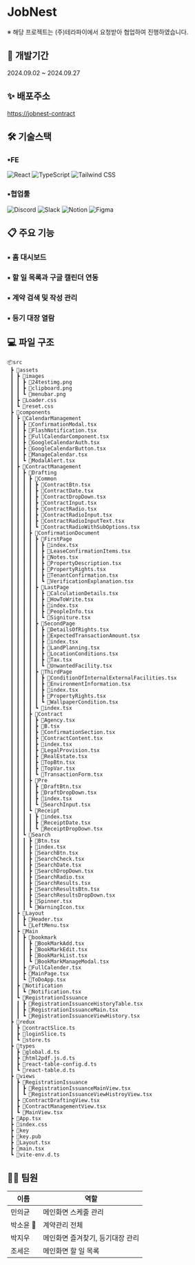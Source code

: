 # JobNest
※ 해당 프로젝트는 (주)테라파이에서 요청받아 협업하여 진행하였습니다.
## 📆 개발기간
2024.09.02 ~ 2024.09.27
## ✨ 배포주소
[https://jobnest-contract](https://jobnest-contract.netlify.app/)


## 🛠 기술스택
### ▪FE
![React](https://img.shields.io/badge/React-20232A?style=for-the-badge&logo=react&logoColor=61DAFB)
![TypeScript](https://img.shields.io/badge/TypeScript-007ACC?style=for-the-badge&logo=typescript&logoColor=white)
![Tailwind CSS](https://img.shields.io/badge/TailwindCSS-38B2AC?style=for-the-badge&logo=tailwind-css&logoColor=white)
### ▪협업툴

![Discord](https://img.shields.io/badge/Discord-5865F2?style=for-the-badge&logo=discord&logoColor=white)
![Slack](https://img.shields.io/badge/Slack-4A154B?style=for-the-badge&logo=slack&logoColor=white)
![Notion](https://img.shields.io/badge/Notion-000000?style=for-the-badge&logo=notion&logoColor=white)
![Figma](https://img.shields.io/badge/Figma-F24E1E?style=for-the-badge&logo=figma&logoColor=white)

## 📋 주요 기능
### ▪ 홈 대시보드
### ▪ 할 일 목록과 구글 캘린더 연동
### ▪ 계약 검색 및 작성 관리
### ▪ 등기 대장 열람

## 💻 파일 구조
```
📦src
 ┣ 📂assets
 ┃ ┣ 📂images
 ┃ ┃ ┣ 📜24testimg.png
 ┃ ┃ ┣ 📜clipboard.png
 ┃ ┃ ┗ 📜menubar.png
 ┃ ┣ 📜Loader.css
 ┃ ┗ 📜reset.css
 ┣ 📂components
 ┃ ┣ 📂CalendarManagement
 ┃ ┃ ┣ 📜ConfirmationModal.tsx
 ┃ ┃ ┣ 📜FlashNotification.tsx
 ┃ ┃ ┣ 📜FullCalendarComponent.tsx
 ┃ ┃ ┣ 📜GoogleCalendarAuth.tsx
 ┃ ┃ ┣ 📜GoogleCalendarButton.tsx
 ┃ ┃ ┣ 📜ManageCalendar.tsx
 ┃ ┃ ┗ 📜ModalAlert.tsx
 ┃ ┣ 📂ContractManagement
 ┃ ┃ ┣ 📂Drafting
 ┃ ┃ ┃ ┣ 📂Common
 ┃ ┃ ┃ ┃ ┣ 📜ContractBtn.tsx
 ┃ ┃ ┃ ┃ ┣ 📜ContractDate.tsx
 ┃ ┃ ┃ ┃ ┣ 📜ContractDropDown.tsx
 ┃ ┃ ┃ ┃ ┣ 📜ContractInput.tsx
 ┃ ┃ ┃ ┃ ┣ 📜ContractRadio.tsx
 ┃ ┃ ┃ ┃ ┣ 📜ContractRadioInput.tsx
 ┃ ┃ ┃ ┃ ┣ 📜ContractRadioInputText.tsx
 ┃ ┃ ┃ ┃ ┗ 📜ContractRadioWithSubOptions.tsx
 ┃ ┃ ┃ ┣ 📂ConfirmationDocument
 ┃ ┃ ┃ ┃ ┣ 📂FirstPage
 ┃ ┃ ┃ ┃ ┃ ┣ 📜index.tsx
 ┃ ┃ ┃ ┃ ┃ ┣ 📜LeaseConfirmationItems.tsx
 ┃ ┃ ┃ ┃ ┃ ┣ 📜Notes.tsx
 ┃ ┃ ┃ ┃ ┃ ┣ 📜PropertyDescription.tsx
 ┃ ┃ ┃ ┃ ┃ ┣ 📜PropertyRights.tsx
 ┃ ┃ ┃ ┃ ┃ ┣ 📜TenantConfirmation.tsx
 ┃ ┃ ┃ ┃ ┃ ┗ 📜VerificationExplanation.tsx
 ┃ ┃ ┃ ┃ ┣ 📂LastPage
 ┃ ┃ ┃ ┃ ┃ ┣ 📜CalculationDetails.tsx
 ┃ ┃ ┃ ┃ ┃ ┣ 📜HowToWrite.tsx
 ┃ ┃ ┃ ┃ ┃ ┣ 📜index.tsx
 ┃ ┃ ┃ ┃ ┃ ┣ 📜PeopleInfo.tsx
 ┃ ┃ ┃ ┃ ┃ ┗ 📜Signiture.tsx
 ┃ ┃ ┃ ┃ ┣ 📂SecondPage
 ┃ ┃ ┃ ┃ ┃ ┣ 📜DetailsOfRights.tsx
 ┃ ┃ ┃ ┃ ┃ ┣ 📜ExpectedTransactionAmount.tsx
 ┃ ┃ ┃ ┃ ┃ ┣ 📜index.tsx
 ┃ ┃ ┃ ┃ ┃ ┣ 📜LandPlanning.tsx
 ┃ ┃ ┃ ┃ ┃ ┣ 📜LocationConditions.tsx
 ┃ ┃ ┃ ┃ ┃ ┣ 📜Tax.tsx
 ┃ ┃ ┃ ┃ ┃ ┗ 📜UnwantedFacility.tsx
 ┃ ┃ ┃ ┃ ┣ 📂ThirdPage
 ┃ ┃ ┃ ┃ ┃ ┣ 📜ConditionOfInternalExternalFacilities.tsx
 ┃ ┃ ┃ ┃ ┃ ┣ 📜EnvironmentInformation.tsx
 ┃ ┃ ┃ ┃ ┃ ┣ 📜index.tsx
 ┃ ┃ ┃ ┃ ┃ ┣ 📜PropertyRights.tsx
 ┃ ┃ ┃ ┃ ┃ ┗ 📜WallpaperCondition.tsx
 ┃ ┃ ┃ ┃ ┗ 📜index.tsx
 ┃ ┃ ┃ ┣ 📂Contract
 ┃ ┃ ┃ ┃ ┣ 📜Agency.tsx
 ┃ ┃ ┃ ┃ ┣ 📜B.tsx
 ┃ ┃ ┃ ┃ ┣ 📜ConfirmationSection.tsx
 ┃ ┃ ┃ ┃ ┣ 📜ContractContent.tsx
 ┃ ┃ ┃ ┃ ┣ 📜index.tsx
 ┃ ┃ ┃ ┃ ┣ 📜LegalProvision.tsx
 ┃ ┃ ┃ ┃ ┣ 📜RealEstate.tsx
 ┃ ┃ ┃ ┃ ┣ 📜TopBtn.tsx
 ┃ ┃ ┃ ┃ ┣ 📜TopVar.tsx
 ┃ ┃ ┃ ┃ ┗ 📜TransactionForm.tsx
 ┃ ┃ ┃ ┣ 📂Pre
 ┃ ┃ ┃ ┃ ┣ 📜DraftBtn.tsx
 ┃ ┃ ┃ ┃ ┣ 📜DraftDropDown.tsx
 ┃ ┃ ┃ ┃ ┣ 📜index.tsx
 ┃ ┃ ┃ ┃ ┗ 📜SearchInput.tsx
 ┃ ┃ ┃ ┗ 📂Receipt
 ┃ ┃ ┃ ┃ ┣ 📜index.tsx
 ┃ ┃ ┃ ┃ ┣ 📜ReceiptDate.tsx
 ┃ ┃ ┃ ┃ ┗ 📜ReceiptDropDown.tsx
 ┃ ┃ ┗ 📂Search
 ┃ ┃ ┃ ┣ 📜Btn.tsx
 ┃ ┃ ┃ ┣ 📜index.tsx
 ┃ ┃ ┃ ┣ 📜SearchBtn.tsx
 ┃ ┃ ┃ ┣ 📜SearchCheck.tsx
 ┃ ┃ ┃ ┣ 📜SearchDate.tsx
 ┃ ┃ ┃ ┣ 📜SearchDropDown.tsx
 ┃ ┃ ┃ ┣ 📜SearchRadio.tsx
 ┃ ┃ ┃ ┣ 📜SearchResults.tsx
 ┃ ┃ ┃ ┣ 📜SearchResultsBtn.tsx
 ┃ ┃ ┃ ┣ 📜SearchResultsDropDown.tsx
 ┃ ┃ ┃ ┣ 📜Spinner.tsx
 ┃ ┃ ┃ ┗ 📜WarningIcon.tsx
 ┃ ┣ 📂Layout
 ┃ ┃ ┣ 📜Header.tsx
 ┃ ┃ ┗ 📜LeftMenu.tsx
 ┃ ┣ 📂Main
 ┃ ┃ ┣ 📂bookmark
 ┃ ┃ ┃ ┣ 📜BookMarkAdd.tsx
 ┃ ┃ ┃ ┣ 📜BookMarkEdit.tsx
 ┃ ┃ ┃ ┣ 📜BookMarkList.tsx
 ┃ ┃ ┃ ┗ 📜BookMarkManageModal.tsx
 ┃ ┃ ┣ 📜FullCalender.tsx
 ┃ ┃ ┣ 📜MainPage.tsx
 ┃ ┃ ┗ 📜ToDoApp.tsx
 ┃ ┣ 📂Notification
 ┃ ┃ ┗ 📜Notification.tsx
 ┃ ┗ 📂RegistrationIssuance
 ┃ ┃ ┣ 📜RegistrationIssuanceHistoryTable.tsx
 ┃ ┃ ┣ 📜RegistrationIssuanceMain.tsx
 ┃ ┃ ┗ 📜RegistrationIssuanceViewHistory.tsx
 ┣ 📂redux
 ┃ ┣ 📜contractSlice.ts
 ┃ ┣ 📜loginSlice.ts
 ┃ ┗ 📜store.ts
 ┣ 📂types
 ┃ ┣ 📜global.d.ts
 ┃ ┣ 📜html2pdf.js.d.ts
 ┃ ┣ 📜react-table-config.d.ts
 ┃ ┗ 📜react-table.d.ts
 ┣ 📂views
 ┃ ┣ 📂RegistrationIssuance
 ┃ ┃ ┣ 📜RegistrationIssuanceMainView.tsx
 ┃ ┃ ┗ 📜RegistrationIssuanceViewHistroyView.tsx
 ┃ ┣ 📜ContractDraftingView.tsx
 ┃ ┣ 📜ContractManagementView.tsx
 ┃ ┗ 📜MainView.tsx
 ┣ 📜App.tsx
 ┣ 📜index.css
 ┣ 📜key
 ┣ 📜key.pub
 ┣ 📜Layout.tsx
 ┣ 📜main.tsx
 ┗ 📜vite-env.d.ts
```

## 👨‍💻 팀원
| 이름     | 역할                                    |
| -------- | --------------------------------------- |
| 민의균   | 메인화면 스케줄 관리   |
| 박소윤 👑 | 계약관리 전체          |
| 박지우   | 메인화면 즐겨찾기, 등기대장 관리               |
| 조세은   | 메인화면 할 일 목록               |



